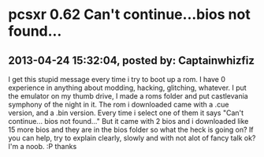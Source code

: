 # pcsxr 0.62 Can't continue...bios not found...

## 2013-04-24 15:32:04, posted by: Captainwhizfiz

I get this stupid message every time i try to boot up a rom. I have 0 experience in anything about modding, hacking, glitching, whatever. I put the emulator on my thumb drive, I made a roms folder and put castlevania symphony of the night in it. The rom i downloaded came with a .cue version, and a .bin version. Every time i select one of them it says "Can't continue... bios not found..." But it came with 2 bios and i downloaded like 15 more bios and they are in the bios folder so what the heck is going on? If you can help, try to explain clearly, slowly and with not alot of fancy talk ok? I'm a noob. :P thanks
